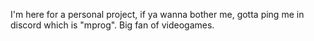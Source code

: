 I'm here for a personal project, if ya wanna bother me, gotta ping me in discord which is "mprog".
Big fan of videogames.

<!---
MtrollG/MtrollG is a ✨ special ✨ repository because its `README.md` (this file) appears on your GitHub profile.
You can click the Preview link to take a look at your changes.
--->
